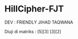 # HillCipher-FJT
DEV : FRIENDLY JIHAD TAQWANA


Diuji di matriks : [5][3]
                   [3][2]
